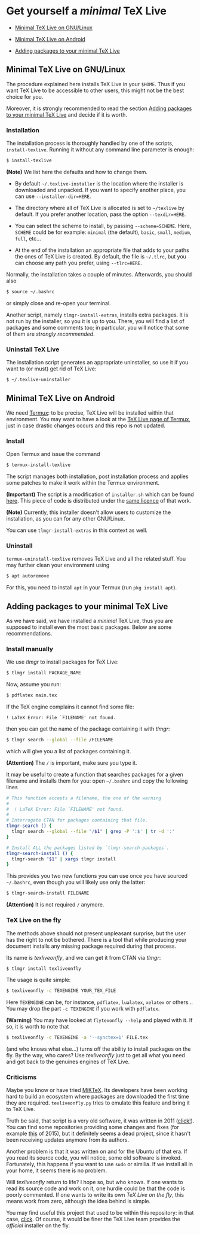 # Get yourself a *minimal* TeX Live


* [Minimal TeX Live on GNU/Linux](#minimal-tex-live-on-gnulinux)

* [Minimal TeX Live on Android](#minimal-tex-live-on-android)

* [Adding packages to your minimal TeX Live](#adding-packages-to-your-minimal-tex-live)



## Minimal TeX Live on GNU/Linux

The procedure explained here installs TeX Live in your `$HOME`. Thus if you want TeX Live to be accessible to other users, this might not be the best choice for you.

Moreover, it is strongly recommended to read the section [Adding packages to your minimal TeX Live](#adding-packages-to-your-minimal-tex-live) and decide if it is worth.


### Installation

The installation process is thoroughly handled by one of the scripts, `install-texlive`. Running it without any command line parameter is enough:

```sh
$ install-texlive
```

**(Note)** We list here the defaults and how to change them.

* By default `~/.texlive-installer` is the location where the installer is downloaded and unpacked. If you want to specify another place, you can use `--installer-dir=HERE`.

* The directory where all of TeX Live is allocated is set to `~/texlive` by default. If you prefer another location, pass the option `--texdir=HERE`.

* You can select the scheme to install, by passing `--scheme=SCHEME`. Here, `SCHEME` could be for example: `minimal` (the default), `basic`, `small`, `medium`, `full`, etc...

* At the end of the installation an appropriate file that adds to your paths the ones of TeX Live is created. By default, the file is `~/.tlrc`, but you can choose any path you prefer, using `--tlrc=HERE`.

Normally, the installation takes a couple of minutes. Afterwards, you should also

```sh
$ source ~/.bashrc
```

or simply close and re-open your terminal.

Another script, namely `tlmgr-install-extras`, installs extra packages. It is not run by the installer, so you it is up to you. There, you will find a list of packages and some comments too; in particular, you will notice that some of them are *strongly recommended*.


### Uninstall TeX Live

The installation script generates an appropriate uninstaller, so use it if you want to (or must) get rid of TeX Live:

```sh
$ ~/.texlive-uninstaller
```



## Minimal TeX Live on Android

We need [Termux](https://termux.dev/en/): to be precise, TeX Live will be installed within that environment. You may want to have a look at the [TeX Live page of Termux](https://wiki.termux.com/wiki/TeX_Live), just in case drastic changes occurs and this repo is not updated.


### Install

Open Termux and issue the command

```sh
$ termux-install-texlive
```

The script manages both installation, post installation process and applies some patches to make it work within the Termux environment.

**(Important)** The script is a modification of `installer.sh` which can be found [here](https://github.com/termux/termux-packages/blob/master/packages/texlive-installer). This piece of code is distributed under the [same licence](https://github.com/termux/termux-packages/blob/master/LICENSE.md) of that work.

**(Note)** Currently, this installer doesn't allow users to customize the installation, as you can for any other GNU/Linux.

You can use `tlmgr-install-extras` in this context as well.


### Uninstall

`termux-uninstall-texlive` removes TeX Live and all the related stuff. You may further clean your environment using

```sh
$ apt autoremove
```

For this, you need to install `apt` in your Termux (run `pkg install apt`).



## Adding packages to your minimal TeX Live

As we have said, we have installed a *minimal* TeX Live, thus you are supposed to install even the most basic packages. Below are some recommendations.


### Install manually

We use *tlmgr* to install packages for TeX Live:

```sh
$ tlmgr install PACKAGE_NAME
```

Now, assume you run:

```sh
$ pdflatex main.tex
```

If the TeX engine complains it cannot find some file:

```
! LaTeX Error: File `FILENAME' not found.
```

then you can get the name of the package containing it with *tlmgr*:

```sh
$ tlmgr search --global --file /FILENAME
```

which will give you a list of packages containing it.

**(Attention)** The `/` is important, make sure you type it.

It may be useful to create a function that searches packages for a given filename and installs them for you: open `~/.bashrc` and copy the following lines

```sh
# This function accepts a filename, the one of the warning
#
#  ! LaTeX Error: File `FILENAME' not found.
#
# Interrogate CTAN for packages containing that file.
tlmgr-search () {
  tlmgr search --global --file "/$1" | grep -P ':$' | tr -d ':'
}

# Install ALL the packages listed by `tlmgr-search-packages`.
tlmgr-search-install () {
  tlmgr-search "$1" | xargs tlmgr install
}
```

This provides you two new functions you can use once you have sourced `~/.bashrc`, even though you will likely use only the latter:

```sh
$ tlmgr-search-install FILENAME
```

**(Attention)** It is not required `/` anymore.


### TeX Live on the fly

The methods above should not present unpleasant surprise, but the user has the right to not be bothered. There is a tool that while producing your document installs any missing package required during that process.

Its name is *texliveonfly*, and we can get it from CTAN via *tlmgr*:

```sh
$ tlmgr install texliveonfly
```

The usage is quite simple:

```sh
$ texliveonfly -c TEXENGINE YOUR_TEX_FILE
```

Here `TEXENGINE` can be, for instance, `pdflatex`, `lualatex`, `xelatex` or others... You may drop the part `-c TEXENGINE` if you work with `pdflatex`.

**(Warning)** You may have looked at `flytexonfly --help` and played with it. If so, it is worth to note that

```sh
$ texliveonfly -c TEXENGINE -a '--synctex=1' FILE.tex
```

(and who knows what else...) turns off the ability to install packages on the fly. By the way, who cares? Use *texliveonfly* just to get all what you need and got back to the genuines engines of TeX Live.


### Criticisms

Maybe you know or have tried [MiKTeX](https://miktex.org/). Its developers have been working hard to build an ecosystem where packages are downloaded the first time they are required. `texliveonfly.py` tries to emulate this feature and bring it to TeX Live.

Truth be said, that script is a very old software, it was written in 2011 ([click!](https://latex.org/forum/viewtopic.php?f=12&t=15194)). You can find some repositories providing some changes and fixes (for example [this](https://github.com/maphy-psd/texliveonfly) of 2015), but it definitely seems a dead project, since it hasn't been receiving updates anymore from its authors.

Another problem is that it was written on and for the Ubuntu of that era. If you read its source code, you will notice, some old software is invoked. Fortunately, this happens if you want to use `sudo` or similia. If we install all in your home, it seems there is no problem.

Will *texliveonfly* return to life? I hope so, but who knows. If one wants to read its source code and work on it, one hurdle could be that the code is poorly commented. If one wants to write its own *TeX Live on the fly*, this means work from zero, although the idea behind is simple.

You may find useful this project that used to be within this repository: in that case, [click](https://github.com/indrjo/flytex). Of course, it would be finer the TeX Live team provides the *official* installer on the fly.
